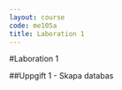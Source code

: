 ```yaml
---
layout: course
code: me105a
title: Laboration 1
---
```



#Laboration 1


##Uppgift 1 - Skapa databas

